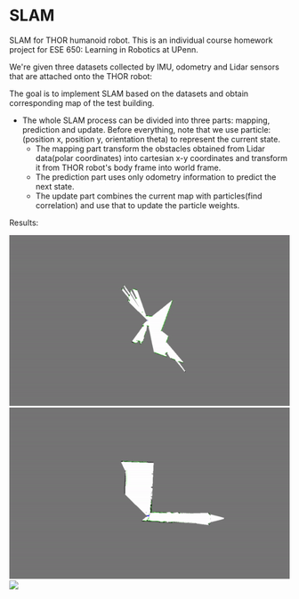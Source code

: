 # SLAM
SLAM for THOR humanoid robot. This is an individual course homework project for ESE 650: Learning in Robotics at UPenn.

We're given three datasets collected by IMU, odometry and Lidar sensors that are attached onto the THOR robot:

The goal is to implement SLAM based on the datasets and obtain corresponding map of the test building.

 - The whole SLAM process can be divided into three parts: mapping, prediction and update. Before everything, note that we use particle:(position x, position y, orientation theta) to represent the current state. 
    - The mapping part transform the obstacles obtained from Lidar data(polar coordinates) into cartesian x-y coordinates and transform it from THOR robot's body frame into world frame. 
    - The prediction part uses only odometry information to predict the next state. 
    - The update part combines the current map with particles(find correlation) and use that to update the particle weights.

Results:

![](results/0.gif)
![](results/1.gif)
![](results/0.png)

